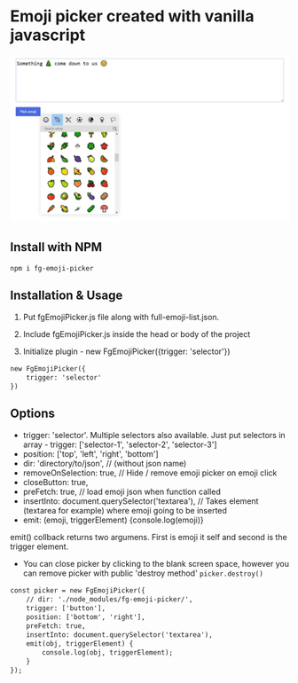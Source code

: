 # Emoji picker created with vanilla javascript

![](emoji-picker-thumb.jpg)

## Install with NPM
```
npm i fg-emoji-picker
```

## Installation & Usage

1. Put fgEmojiPicker.js file along with full-emoji-list.json.

2. Include fgEmojiPicker.js inside the head or body of the project

3. Initialize plugin - new FgEmojiPicker({trigger: 'selector'})

```
new FgEmojiPicker({
    trigger: 'selector'
})
```

## Options

*  trigger: 'selector'. Multiple selectors also available. Just put selectors in array - trigger: ['selector-1', 'selector-2', 'selector-3']
*  position: ['top', 'left', 'right', 'bottom']
*  dir: 'directory/to/json', // (without json name)
*  removeOnSelection: true, // Hide / remove emoji picker on emoji click
*  closeButton: true,
*  preFetch: true, // load emoji json when function called 
*  insertInto: document.querySelector('textarea'), // Takes element (textarea for example) where emoji going to be inserted
*  emit: (emoji, triggerElement) {console.log(emoji)}

emit() collback returns two argumens. First is emoji it self and second is the trigger element.
* You can close picker by clicking to the blank screen space, however you can remove picker with public 'destroy method' ``` picker.destroy() ```


```
const picker = new FgEmojiPicker({
    // dir: './node_modules/fg-emoji-picker/',
    trigger: ['button'],
    position: ['bottom', 'right'],
    preFetch: true,
    insertInto: document.querySelector('textarea'),
    emit(obj, triggerElement) {
        console.log(obj, triggerElement);
    }
});
```

